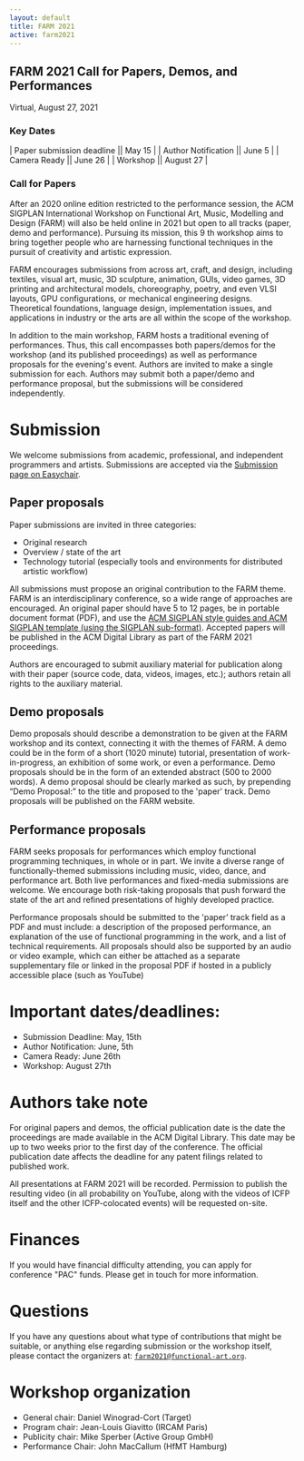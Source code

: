 ```yaml
---
layout: default
title: FARM 2021
active: farm2021
---
```


## FARM 2021 Call for Papers, Demos, and Performances

Virtual, August 27, 2021

### Key Dates

| Paper submission deadline        || May 15 |
| Author Notification              || June 5   |
| Camera Ready                     || June 26   |
| Workshop                         || August 27 |

### Call for Papers

After an 2020 online edition restricted to the performance session,
the ACM SIGPLAN International Workshop on Functional Art, Music,
Modelling and Design (FARM) will also be held online in 2021 but open
to all tracks (paper, demo and performance). Pursuing its mission,
this 9 th workshop aims to bring together people who are harnessing
functional techniques in the pursuit of creativity and artistic
expression.

FARM encourages submissions from across art, craft, and design,
including textiles, visual art, music, 3D sculpture, animation, GUIs,
video games, 3D printing and architectural models, choreography,
poetry, and even VLSI layouts, GPU configurations, or mechanical
engineering designs. Theoretical foundations, language design,
implementation issues, and applications in industry or the arts are
all within the scope of the workshop.

In addition to the main workshop, FARM hosts a traditional evening of
performances. Thus, this call encompasses both papers/demos for the
workshop (and its published proceedings) as well as performance
proposals for the evening's event. Authors are invited to make a
single submission for each. Authors may submit both a paper/demo and
performance proposal, but the submissions will be considered
independently.

# Submission

We welcome submissions from academic, professional, and independent
programmers and artists. Submissions are accepted via the [Submission
page on Easychair](https://easychair.org/conferences/?conf=farm2021).

## Paper proposals

Paper submissions are invited in three categories:

- Original research
- Overview / state of the art
- Technology tutorial (especially tools and environments for distributed artistic workflow)

All submissions must propose an original contribution to the FARM
theme. FARM is an interdisciplinary conference, so a wide range of
approaches are encouraged. An original paper should have 5 to 12
pages, be in portable document format (PDF), and use the [ACM SIGPLAN
style guides and ACM SIGPLAN template (using the SIGPLAN
sub-format)](https://www.sigplan.org/Resources/ProceedingsFormat/).
Accepted papers will be published in the ACM Digital
Library as part of the FARM 2021 proceedings.

Authors are encouraged to submit auxiliary material for publication
along with their paper (source code, data, videos, images, etc.);
authors retain all rights to the auxiliary material.

## Demo proposals

Demo proposals should describe a demonstration to be given at the FARM
workshop and its context, connecting it with the themes of FARM. A
demo could be in the form of a short (1020 minute) tutorial,
presentation of work-in-progress, an exhibition of some work, or even
a performance. Demo proposals should be in the form of an extended
abstract (500 to 2000 words). A demo proposal should be clearly marked
as such, by prepending “Demo Proposal:” to the title and proposed to
the 'paper' track. Demo proposals will be published on the FARM
website.

## Performance proposals

FARM seeks proposals for performances which employ functional
programming techniques, in whole or in part. We invite a diverse range
of functionally-themed submissions including music, video, dance, and
performance art. Both live performances and fixed-media submissions
are welcome. We encourage both risk-taking proposals that push forward
the state of the art and refined presentations of highly developed
practice.

Performance proposals should be submitted to the 'paper’ track field
as a PDF and must include: a description of the proposed performance,
an explanation of the use of functional programming in the work, and a
list of technical requirements. All proposals should also be supported
by an audio or video example, which can either be attached as a
separate supplementary file or linked in the proposal PDF if hosted in
a publicly accessible place (such as YouTube)

# Important dates/deadlines:

- Submission Deadline: May, 15th 
- Author Notification: June, 5th 
- Camera Ready: June 26th 
- Workshop: August 27th 

# Authors take note

For original papers and demos, the official publication date is the
date the proceedings are made available in the ACM Digital
Library. This date may be up to two weeks prior to the first day of
the conference. The official publication date affects the deadline for
any patent filings related to published work.

All presentations at FARM 2021 will be recorded. Permission to publish
the resulting video (in all probability on YouTube, along with the
videos of ICFP itself and the other ICFP-colocated events) will be
requested on-site.

# Finances

If you would have financial difficulty attending, you can apply for
conference "PAC" funds. Please get in touch for more information.

# Questions

If you have any questions about what type of contributions that might
be suitable, or anything else regarding submission or the workshop
itself, please contact the organizers at:
[`farm2021@functional-art.org`](farm2021@functional-art.org).

# Workshop organization

- General chair: Daniel Winograd-Cort (Target) 
- Program chair: Jean-Louis Giavitto (IRCAM Paris)
- Publicity chair: Mike Sperber (Active Group GmbH)
- Performance Chair: John MacCallum (HfMT Hamburg)
